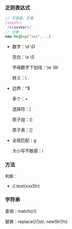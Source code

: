 ### 正则表达式

~~~js
// 字面量，变量
/xxxStr/
`/${xxxVar}/`
// 对象
new RegExp("xxx",...)
~~~

- 数字：\d \D

  空白：\s \S

  字母数字下划线：\w \W

  转义：\ .

- 边界：^$

  多个：+

  选择符：|

  原子组：()

  原子表：[]

- 全局匹配：g

  大小写不敏感：i

### 方法

判断：

- //.test(xxxStr)

### 字符串

查询：match(//)

替换：replace(//|str, newStr|fn)